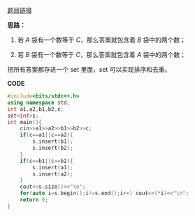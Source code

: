 [题目链接](https://www.luogu.com.cn/problem/AT1716)

**思路：**

1. 若 $A$ 袋有一个数等于 $C$，那么答案就包含着 $B$ 袋中的两个数；

2. 若 $B$ 袋有一个数等于 $C$，那么答案就包含着 $A$ 袋中的两个数；

把所有答案都存进一个 set 里面，set 可以实现排序和去重。

**CODE**

```cpp
#include<bits/stdc++.h>
using namespace std;
int a1,a2,b1,b2,c;
set<int>s;
int main(){
	cin>>a1>>a2>>b1>>b2>>c;
	if(c==a1||c==a2){
		s.insert(b1);
		s.insert(b2);
	}
	if(c==b1||c==b2){
		s.insert(a1);
		s.insert(a2);
	}
	cout<<s.size()<<"\n";
	for(auto i=s.begin();i!=s.end();i++) cout<<(*i)<<"\n";
	return 0;
}
```